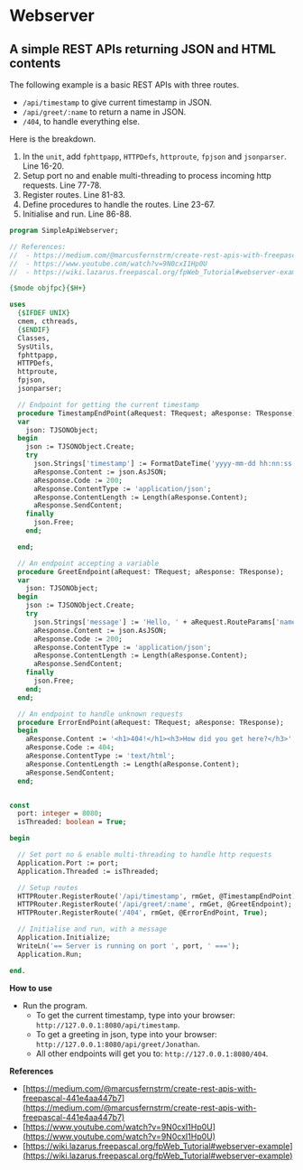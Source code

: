 # Webserver


## A simple REST APIs returning JSON and HTML contents

The following example is a basic REST APIs with three routes.

  - `/api/timestamp` to give current timestamp in JSON.
  - `/api/greet/:name` to return a name in JSON.
  - `/404`, to handle everything else.

Here is the breakdown.

1. In the `unit`, add `fphttpapp`, `HTTPDefs`, `httproute`, `fpjson` and `jsonparser`. Line 16-20.
2. Setup port no and enable multi-threading to process incoming http requests. Line 77-78.
3. Register routes. Line 81-83.
4. Define procedures to handle the routes. Line 23-67.
5. Initialise and run. Line 86-88. 

```pascal linenums="1" hl_lines="16-20 77-78 81-83 86-88"
program SimpleApiWebserver;

// References:
//  - https://medium.com/@marcusfernstrm/create-rest-apis-with-freepascal-441e4aa447b7
//  - https://www.youtube.com/watch?v=9N0cxI1Hp0U
//  - https://wiki.lazarus.freepascal.org/fpWeb_Tutorial#webserver-example

{$mode objfpc}{$H+}

uses
  {$IFDEF UNIX}
  cmem, cthreads,
  {$ENDIF}
  Classes,
  SysUtils,
  fphttpapp,
  HTTPDefs,
  httproute,
  fpjson,
  jsonparser;

  // Endpoint for getting the current timestamp
  procedure TimestampEndPoint(aRequest: TRequest; aResponse: TResponse);
  var
    json: TJSONObject;
  begin
    json := TJSONObject.Create;
    try
      json.Strings['timestamp'] := FormatDateTime('yyyy-mm-dd hh:nn:ss.z', Now);
      aResponse.Content := json.AsJSON;
      aResponse.Code := 200;
      aResponse.ContentType := 'application/json';
      aResponse.ContentLength := Length(aResponse.Content);
      aResponse.SendContent;
    finally
      json.Free;
    end;

  end;

  // An endpoint accepting a variable
  procedure GreetEndpoint(aRequest: TRequest; aResponse: TResponse);
  var
    json: TJSONObject;
  begin
    json := TJSONObject.Create;
    try
      json.Strings['message'] := 'Hello, ' + aRequest.RouteParams['name'];
      aResponse.Content := json.AsJSON;
      aResponse.Code := 200;
      aResponse.ContentType := 'application/json';
      aResponse.ContentLength := Length(aResponse.Content);
      aResponse.SendContent;
    finally
      json.Free;
    end;
  end;

  // An endpoint to handle unknown requests
  procedure ErrorEndPoint(aRequest: TRequest; aResponse: TResponse);
  begin
    aResponse.Content := '<h1>404!</h1><h3>How did you get here?</h3>';
    aResponse.Code := 404;
    aResponse.ContentType := 'text/html';
    aResponse.ContentLength := Length(aResponse.Content);
    aResponse.SendContent;
  end;


const
  port: integer = 8080;
  isThreaded: boolean = True;

begin

  // Set port no & enable multi-threading to handle http requests
  Application.Port := port;
  Application.Threaded := isThreaded;

  // Setup routes
  HTTPRouter.RegisterRoute('/api/timestamp', rmGet, @TimestampEndPoint);
  HTTPRouter.RegisterRoute('/api/greet/:name', rmGet, @GreetEndpoint);
  HTTPRouter.RegisterRoute('/404', rmGet, @ErrorEndPoint, True);

  // Initialise and run, with a message
  Application.Initialize;
  WriteLn('== Server is running on port ', port, ' ===');
  Application.Run;

end.
```

**How to use**

- Run the program.
  - To get the current timestamp, type into your browser: `http://127.0.0.1:8080/api/timestamp`.
  - To get a greeting in json, type into your browser: `http://127.0.0.1:8080/api/greet/Jonathan`.
  - All other endpoints will get you to: `http://127.0.0.1:8080/404`.


**References**

- [https://medium.com/@marcusfernstrm/create-rest-apis-with-freepascal-441e4aa447b7](https://medium.com/@marcusfernstrm/create-rest-apis-with-freepascal-441e4aa447b7)
- [https://www.youtube.com/watch?v=9N0cxI1Hp0U](https://www.youtube.com/watch?v=9N0cxI1Hp0U)
- [https://wiki.lazarus.freepascal.org/fpWeb_Tutorial#webserver-example](https://wiki.lazarus.freepascal.org/fpWeb_Tutorial#webserver-example)
